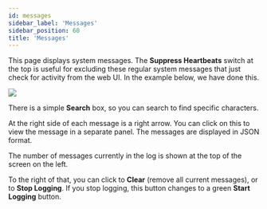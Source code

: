 ```yaml
---
id: messages
sidebar_label: 'Messages'
sidebar_position: 60
title: 'Messages'
---
```







This page displays system messages.
The **Suppress Heartbeats** switch at the top is useful for excluding these regular system messages that just check for activity from the web UI. In the example below, we have done this.


![](/img/con-messages.png)


There is a simple **Search** box, so you can search to find specific characters.

At the right side of each message is a right arrow. You can click on this to view the message in a separate panel. The messages are displayed in JSON format.

The number of messages currently in the log is shown at the top of the screen on the left.

To the right of that, you can click to **Clear** (remove all current messages), or to **Stop Logging**. If you stop logging, this button changes to a green **Start Logging** button.

